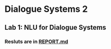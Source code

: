 # Dialogue Systems 2

## Lab 1: NLU for Dialogue Systems 

### Resluts are in  [REPORT.md](https://github.com/eliyetres/NLU1/blob/master/Lab1/REPORT.md)